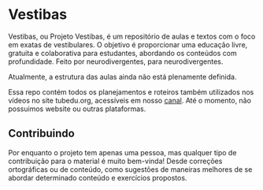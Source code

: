 # Vestibas

Vestibas, ou Projeto Vestibas, é um repositório de aulas e textos com o foco em exatas de vestibulares. O objetivo é proporcionar uma educação livre, gratuita e colaborativa para estudantes, abordando os conteúdos com profundidade. Feito por neurodivergentes, para neurodivergentes.

Atualmente, a estrutura das aulas ainda não está plenamente definida.

Essa repo contém todos os planejamentos e roteiros também utilizados nos vídeos no site tubedu.org, acessíveis em nosso [canal](https://tubedu.org/c/vestibas). Até o momento, não possuimos website ou outras plataformas.


## Contribuindo

Por enquanto o projeto tem apenas uma pessoa, mas qualquer tipo de contribuição para o material é muito bem-vinda!
Desde correções ortográficas ou de conteúdo, como sugestões de maneiras melhores de se abordar determinado conteúdo e exercícios propostos.
